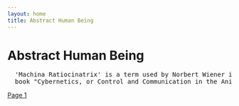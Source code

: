 ```yaml
---
layout: home
title: Abstract Human Being
---
```

# Abstract Human Being
<pre>
  'Machina Ratiocinatrix' is a term used by Norbert Wiener in the introduction to his
  book "Cybernetics, or Control and Communication in the Animal and the Machine".
</pre>
[Page 1](./pages/page_1)
